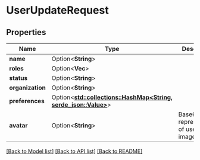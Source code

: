 # UserUpdateRequest

## Properties

Name | Type | Description | Notes
------------ | ------------- | ------------- | -------------
**name** | Option<**String**> |  | [optional]
**roles** | Option<**Vec<String>**> |  | [optional]
**status** | Option<**String**> |  | [optional]
**organization** | Option<**String**> |  | [optional]
**preferences** | Option<[**std::collections::HashMap<String, serde_json::Value>**](serde_json::Value.md)> |  | [optional]
**avatar** | Option<**String**> | Base64 representation of user avatar image. | [optional]

[[Back to Model list]](../README.md#documentation-for-models) [[Back to API list]](../README.md#documentation-for-api-endpoints) [[Back to README]](../README.md)



